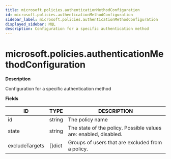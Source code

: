```yaml
---
title: microsoft.policies.authenticationMethodConfiguration
id: microsoft.policies.authenticationMethodConfiguration
sidebar_label: microsoft.policies.authenticationMethodConfiguration
displayed_sidebar: MQL
description: Configuration for a specific authentication method
---
```


# microsoft.policies.authenticationMethodConfiguration

**Description**

Configuration for a specific authentication method

**Fields**

| ID             | TYPE           | DESCRIPTION                                                      |
| -------------- | -------------- | ---------------------------------------------------------------- |
| id             | string         | The policy name                                                  |
| state          | string         | The state of the policy. Possible values are: enabled, disabled. |
| excludeTargets | &#91;&#93;dict | Groups of users that are excluded from a policy.                 |
